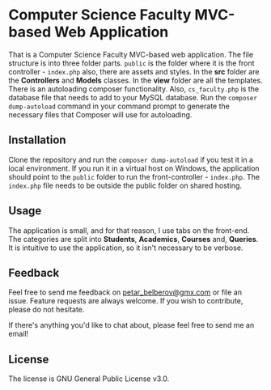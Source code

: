 # Computer Science Faculty MVC-based Web Application
That is a Computer Science Faculty MVC-based web application. The file structure is into three folder parts. ```public``` is the folder where it is the front controller - ```index.php``` also, there are assets and styles. In the **src** folder are the **Controllers** and **Models** classes. In the **view** folder are all the templates. There is an autoloading composer functionality. Also, ```cs_faculty.php``` is the database file that needs to add to your MySQL database. Run the ```composer dump-autoload``` command in your command prompt to generate the necessary files that Composer will use for autoloading.

## Installation
Clone the repository and run the ```composer dump-autoload``` if you test it in a local environment. If you run it in a virtual host on Windows, the application should point to the ```public``` folder to run the front-controller - ```index.php```. The ```index.php``` file needs to be outside the public folder on shared hosting.

## Usage
The application is small, and for that reason, I use tabs on the front-end. The categories are split into **Students**, **Academics**, **Courses** and, **Queries**. It is intuitive to use the application, so it isn't necessary to be verbose.

## Feedback
Feel free to send me feedback on petar_belberov@gmx.com or file an issue. Feature requests are always welcome. If you wish to contribute, please do not hesitate.

If there's anything you'd like to chat about, please feel free to send me an email!

## License
The license is GNU General Public License v3.0.
